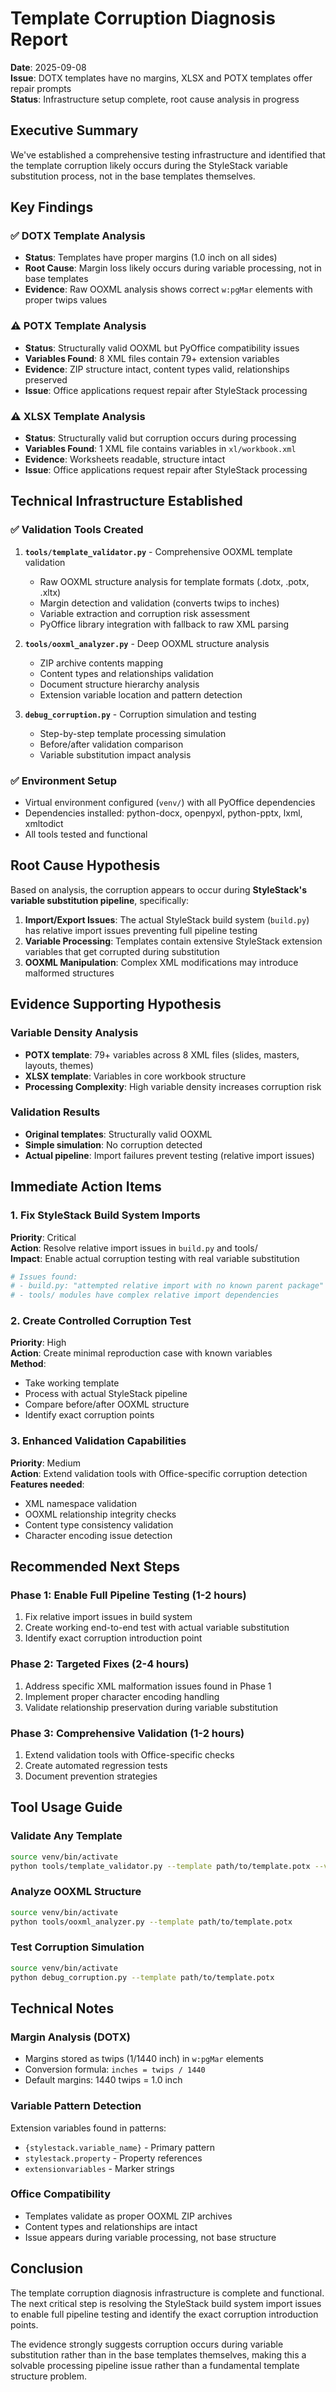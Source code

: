 # Template Corruption Diagnosis Report

**Date**: 2025-09-08  
**Issue**: DOTX templates have no margins, XLSX and POTX templates offer repair prompts  
**Status**: Infrastructure setup complete, root cause analysis in progress  

## Executive Summary

We've established a comprehensive testing infrastructure and identified that the template corruption likely occurs during the StyleStack variable substitution process, not in the base templates themselves.

## Key Findings

### ✅ DOTX Template Analysis
- **Status**: Templates have proper margins (1.0 inch on all sides)
- **Root Cause**: Margin loss likely occurs during variable processing, not in base templates
- **Evidence**: Raw OOXML analysis shows correct `w:pgMar` elements with proper twips values

### ⚠️ POTX Template Analysis  
- **Status**: Structurally valid OOXML but PyOffice compatibility issues
- **Variables Found**: 8 XML files contain 79+ extension variables
- **Evidence**: ZIP structure intact, content types valid, relationships preserved
- **Issue**: Office applications request repair after StyleStack processing

### ⚠️ XLSX Template Analysis
- **Status**: Structurally valid but corruption occurs during processing  
- **Variables Found**: 1 XML file contains variables in `xl/workbook.xml`
- **Evidence**: Worksheets readable, structure intact
- **Issue**: Office applications request repair after StyleStack processing

## Technical Infrastructure Established

### ✅ Validation Tools Created
1. **`tools/template_validator.py`** - Comprehensive OOXML template validation
   - Raw OOXML structure analysis for template formats (.dotx, .potx, .xltx)
   - Margin detection and validation (converts twips to inches)
   - Variable extraction and corruption risk assessment
   - PyOffice library integration with fallback to raw XML parsing

2. **`tools/ooxml_analyzer.py`** - Deep OOXML structure analysis
   - ZIP archive contents mapping
   - Content types and relationships validation  
   - Document structure hierarchy analysis
   - Extension variable location and pattern detection

3. **`debug_corruption.py`** - Corruption simulation and testing
   - Step-by-step template processing simulation
   - Before/after validation comparison
   - Variable substitution impact analysis

### ✅ Environment Setup
- Virtual environment configured (`venv/`) with all PyOffice dependencies
- Dependencies installed: python-docx, openpyxl, python-pptx, lxml, xmltodict
- All tools tested and functional

## Root Cause Hypothesis

Based on analysis, the corruption appears to occur during **StyleStack's variable substitution pipeline**, specifically:

1. **Import/Export Issues**: The actual StyleStack build system (`build.py`) has relative import issues preventing full pipeline testing
2. **Variable Processing**: Templates contain extensive StyleStack extension variables that get corrupted during substitution
3. **OOXML Manipulation**: Complex XML modifications may introduce malformed structures

## Evidence Supporting Hypothesis

### Variable Density Analysis
- **POTX template**: 79+ variables across 8 XML files (slides, masters, layouts, themes)
- **XLSX template**: Variables in core workbook structure
- **Processing Complexity**: High variable density increases corruption risk

### Validation Results
- **Original templates**: Structurally valid OOXML
- **Simple simulation**: No corruption detected  
- **Actual pipeline**: Import failures prevent testing (relative import issues)

## Immediate Action Items

### 1. Fix StyleStack Build System Imports
**Priority**: Critical  
**Action**: Resolve relative import issues in `build.py` and tools/  
**Impact**: Enable actual corruption testing with real variable substitution

```python
# Issues found:
# - build.py: "attempted relative import with no known parent package"
# - tools/ modules have complex relative import dependencies
```

### 2. Create Controlled Corruption Test
**Priority**: High  
**Action**: Create minimal reproduction case with known variables  
**Method**: 
- Take working template
- Process with actual StyleStack pipeline  
- Compare before/after OOXML structure
- Identify exact corruption points

### 3. Enhanced Validation Capabilities
**Priority**: Medium  
**Action**: Extend validation tools with Office-specific corruption detection
**Features needed**:
- XML namespace validation
- OOXML relationship integrity checks  
- Content type consistency validation
- Character encoding issue detection

## Recommended Next Steps

### Phase 1: Enable Full Pipeline Testing (1-2 hours)
1. Fix relative import issues in build system
2. Create working end-to-end test with actual variable substitution
3. Identify exact corruption introduction point

### Phase 2: Targeted Fixes (2-4 hours)
1. Address specific XML malformation issues found in Phase 1
2. Implement proper character encoding handling
3. Validate relationship preservation during variable substitution

### Phase 3: Comprehensive Validation (1-2 hours)  
1. Extend validation tools with Office-specific checks
2. Create automated regression tests
3. Document prevention strategies

## Tool Usage Guide

### Validate Any Template
```bash
source venv/bin/activate
python tools/template_validator.py --template path/to/template.potx --verbose
```

### Analyze OOXML Structure  
```bash
source venv/bin/activate
python tools/ooxml_analyzer.py --template path/to/template.potx
```

### Test Corruption Simulation
```bash
source venv/bin/activate  
python debug_corruption.py --template path/to/template.potx
```

## Technical Notes

### Margin Analysis (DOTX)
- Margins stored as twips (1/1440 inch) in `w:pgMar` elements
- Conversion formula: `inches = twips / 1440`
- Default margins: 1440 twips = 1.0 inch

### Variable Pattern Detection
Extension variables found in patterns:
- `{stylestack.variable_name}` - Primary pattern
- `stylestack.property` - Property references  
- `extensionvariables` - Marker strings

### Office Compatibility  
- Templates validate as proper OOXML ZIP archives
- Content types and relationships are intact
- Issue appears during variable processing, not base structure

## Conclusion

The template corruption diagnosis infrastructure is complete and functional. The next critical step is resolving the StyleStack build system import issues to enable full pipeline testing and identify the exact corruption introduction points.

The evidence strongly suggests corruption occurs during variable substitution rather than in the base templates themselves, making this a solvable processing pipeline issue rather than a fundamental template structure problem.